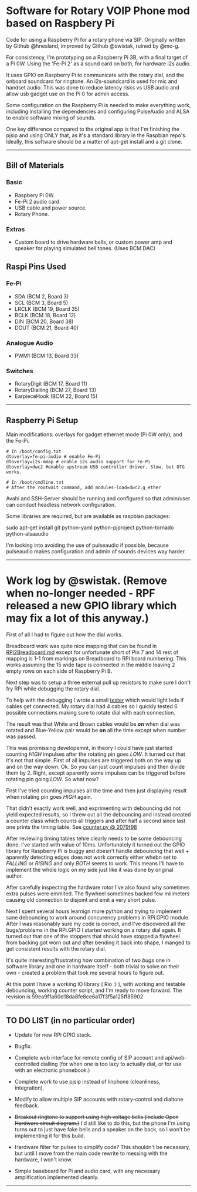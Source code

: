 # Software for Rotary VOIP Phone mod based on Raspbery Pi

Code for using a Raspberry Pi for a rotary phone via SIP. Originally written by Github @hnesland, improved by Github @swistak, ruined by @mo-g.

For consistency, I'm prototyping on a Raspberry Pi 3B, with a final target of a Pi 0W. Using the 'Fe-Pi 2' as a sound card on both, for hardware i2s audio.

It uses GPIO on Raspberry Pi to communicate with the rotary dial, and the onboard soundcard for ringtone. An i2s-soundcard is used for mic and handset audio. This was done to reduce latency risks vs USB audio and allow usb gadget use on the Pi 0 for admin access.

Some configuration on the Raspberry Pi is needed to make everything work, including installing the dependencies and configuring PulseAudio and ALSA to enable software mixing of sounds. 

One key difference compared to the original app is that I'm finishing the pjsip and using ONLY that, as it's a standard library in the Raspbian repo's. Ideally, this software should be a matter of apt-get install and a git clone.


---

## Bill of Materials

### Basic

* Raspbery Pi 0W.
* Fe-Pi 2 audio card.
* USB cable and power source.
* Rotary Phone.
 
### Extras

* Custom board to drive hardware bells, or custom power amp and speaker for
playing simulated bell tones. (Uses BCM DAC)

## Raspi Pins Used

### Fe-Pi
* SDA (BCM 2, Board 3)
* SCL (BCM 3, Board 5)
* LRCLK (BCM 19, Board 35)
* BCLK (BCM 18, Board 12)
* DIN (BCM 20, Board 38)
* DOUT (BCM 21, Board 40)

### Analogue Audio

* PWM1 (BCM 13, Board 33)

### Switches

* RotaryDigit (BCM 17, Board 11)
* RotaryDialling (BCM 27, Board 13)
* EarpieceHook (BCM 22, Board 15)

---

## Raspberry Pi Setup

Main modifications: overlays for gadget ethernet mode (Pi 0W only), and the Fe-Pi.

    # In /boot/config.txt
    dtoverlay=fe-pi-audio # enable Fe-Pi
    dtoverlay=i2s-mmap # enable i2s audio support for Fe-Pi
    dtoverlay=dwc2 #enable upstream USB controller driver. Slow, but OTG works.
    
    # In /boot/cmdline.txt
    # After the rootwait command, add modules-load=dwc2,g_ether

Avahi and SSH-Server should be running and configured so that admin/user can conduct headless network configuration.

Some libraries are required, but are available as raspbian packages:

sudo apt-get install git python-yaml python-pjproject python-tornado python-alsaaudio

I'm looking into avoiding the use of pulseaudio if possible, because pulseaudio makes configuration and admin of sounds devices way harder.

---

# Work log by @swistak. (Remove when no-longer needed - RPF released a new GPIO library which may fix a lot of this anyway.)

First of all I had to figure out how the dial works.

Breadboard work was quite nice mapping that can be found in [RPi2Breadboard.md](RPi2Breadboard.md) except for unfortunate short of Pin 7 and 14 rest of mapping is 1-1 from markings on Breadboard to RPi board numbering. This works assuming the 15 wide tape is connected in the middle leaving 2 empty rows on each side of Raspberry Pi B.

Next step was to setup a three external pull up resistors to make sure I don't fry RPi while debugging the rotary dial.

To help with the debugging I wrote a small [tester](tester.py) which would light leds if cables get connected. My rotary dial had 4 cables so I quickly tested 6 possible connections making sure to rotate dial with each connection.

The result was that White and Brown cables would be **on** when dial was rotated and Blue-Yellow pair would be **on** all the time except when number was passed.

This was promissing developemnt, in theory I could have just started counting _HIGH_ impulses after the rotating pin goes _LOW_. It turned out that it's not that simple. First of all impulses are triggered both on the way up and on the way down. Ok. So you can just count impulses and then divide them by 2. Right, except aparently some impulses can be triggered before rotating pin going _LOW_. So what now?

First I've tried counting impulses all the time and then just displaying result when rotating pin goes _HIGH_ again.

That didn't exactly work well, and exprimenting with debouncing did not yield expected results, so I threw out all the debouncing and instead created a counter class which counts all triggers and after half a second since last one prints the timing table. 
See [counter.py @ 2079f98](https://github.com/Szpeja/RotaryPi/blob/2079f98/counter.py)

After reviewing timing tables tehre clearly needs to be some debouncing done. I've started with value of 10ms. Unfortunately it turned out the GPIO library for Raspberry Pi is buggy and doesn't handle debouncing that well + aparently detecting edges does not work correctly either whebn set to _FALLING_ or _RISING_ and only _BOTH_ seems to work. This means I'll have to implement the whole logic on my side just like it was done by original author.

After carefully inspecting the hardware rotor I've also found why sometimes extra pulses were emmited. The flywheel sometimes backed few milimeters causing old connection to disjoint and emit a very short pulse.

Next I spent several hours learnign more python and trying to implement sane debouncing to work around concurency problems in RPi.GPIO module.
After I was reasonably sure my code is correct, and I've discovered all the bugs/problems in the RPi.GPIO I started working on a rotary dial again.
It turned out that one of the stoppers that should have stopped a flywheel from backing got worn out and after bending it back into shape, I manged to get consistent results with the rotary dial.

It's quite interesting/frustrating how combination of two _bugs_ one in software library and one in hardware itself - both trivial to solve on their own - created a problem that took me several hours to figure out.

At this point I have a working IO library ( Rio :) ), with working and testable debouncing, working counter script, and I'm ready to move forward. The revision is 59ea9f1a60d18da8fe8ce6a17f3f5a125ff85902

---

## TO DO LIST (in no particular order)

* Update for new RPi GPIO stack.

* Bugfix.

* Complete web interface for remote config of SIP account and api/web-controlled dialling (for when one is too lazy to actually dial, or for use with an electronic phonebook.)

* Complete work to use pjsip instead of linphone (cleanliness, integration).

* Modify to allow multiple SIP accounts with rotary-control and dialtone feedback.

* ~~Breakout ringtone to support using high voltage bells (include Open Hardware circuit diagram.)~~ I'd still like to do this, but the phone I'm using turns out to just have fake bells and a speaker on the back, so I won't be implementing it for this build.

* Hardware filter for pulses to simplify code? This shouldn't be necessary, but until I move from the main code rewrite to messing with the hardware, I won't know.

* Simple baseboard for Pi and audio card, with any necessary amplification implemented cleanly.

---------------------------------------------------------------------

